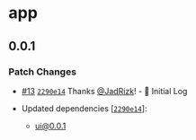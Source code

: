 # app

## 0.0.1

### Patch Changes

- [#13](https://github.com/JadRizk/miniature-launchpad/pull/13)
  [`2290e14`](https://github.com/JadRizk/miniature-launchpad/commit/2290e14ede8fbaa169a61282934da798064c0bfe)
  Thanks [@JadRizk](https://github.com/JadRizk)! - 🚀 Initial Log

- Updated dependencies
  [[`2290e14`](https://github.com/JadRizk/miniature-launchpad/commit/2290e14ede8fbaa169a61282934da798064c0bfe)]:
  - ui@0.0.1
